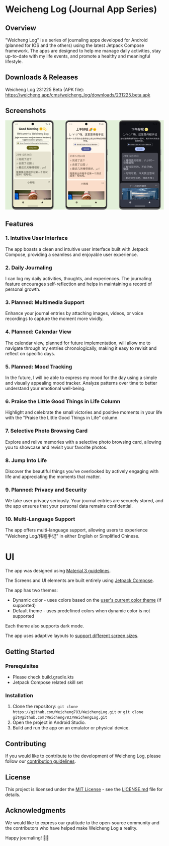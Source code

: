 # Weicheng Log (Journal App Series)

## Overview
"Weicheng Log" is a series of journaling apps developed for Android (planned for IOS and the others) using the latest Jetpack Compose framework. The apps are designed to help me manage daily activities, stay up-to-date with my life events, and promote a healthy and meaningful lifestyle.

## Downloads & Releases
Weicheng Log 231225 Beta (APK file): <a href="https://weicheng.app/cms/weicheng_log/downloads/231225.beta.apk">https://weicheng.app/cms/weicheng_log/downloads/231225.beta.apk</a>

## Screenshots
![Screenshots showing the main screen](android/screenshots_main.png "Screenshots showing the main screen (Android API 34)")

## Features

### 1. Intuitive User Interface
The app boasts a clean and intuitive user interface built with Jetpack Compose, providing a seamless and enjoyable user experience.

### 2. Daily Journaling
I can log my daily activities, thoughts, and experiences. The journaling feature encourages self-reflection and helps in maintaining a record of personal growth.

### 3. **Planned: Multimedia Support**
Enhance your journal entries by attaching images, videos, or voice recordings to capture the moment more vividly.

### 4. **Planned: Calendar View**
The calendar view, planned for future implementation, will allow me to navigate through my entries chronologically, making it easy to revisit and reflect on specific days.

### 5. **Planned: Mood Tracking**
In the future, I will be able to express my mood for the day using a simple and visually appealing mood tracker. Analyze patterns over time to better understand your emotional well-being.

### 6. Praise the Little Good Things in Life Column
Highlight and celebrate the small victories and positive moments in your life with the "Praise the Little Good Things in Life" column.

### 7. Selective Photo Browsing Card
Explore and relive memories with a selective photo browsing card, allowing you to showcase and revisit your favorite photos.

### 8. Jump Into Life
Discover the beautiful things you've overlooked by actively engaging with life and appreciating the moments that matter.

### 9. **Planned: Privacy and Security**
We take user privacy seriously. Your journal entries are securely stored, and the app ensures that your personal data remains confidential.

### 10. Multi-Language Support
The app offers multi-language support, allowing users to experience "Weicheng Log/伟程手记" in either English or Simplified Chinese.

# UI
The app was designed using [Material 3 guidelines](https://m3.material.io/).

The Screens and UI elements are built entirely using [Jetpack Compose](https://developer.android.com/jetpack/compose).

The app has two themes:

- Dynamic color - uses colors based on the [user's current color theme](https://material.io/blog/announcing-material-you) (if supported)
- Default theme - uses predefined colors when dynamic color is not supported

Each theme also supports dark mode.

The app uses adaptive layouts to
[support different screen sizes](https://developer.android.com/guide/topics/large-screens/support-different-screen-sizes).

## Getting Started

### Prerequisites
- Please check build.gradle.kts
- Jetpack Compose related skill set

### Installation
1. Clone the repository: `git clone https://github.com/Weicheng783/WeichengLog.git` or `git clone git@github.com:Weicheng783/WeichengLog.git`
2. Open the project in Android Studio.
3. Build and run the app on an emulator or physical device.

## Contributing
If you would like to contribute to the development of Weicheng Log, please follow our [contribution guidelines](CONTRIBUTING.md).

## License
This project is licensed under the [MIT License](LICENSE) - see the [LICENSE.md](LICENSE) file for details.

## Acknowledgments
We would like to express our gratitude to the open-source community and the contributors who have helped make Weicheng Log a reality.

Happy journaling! 📔✨